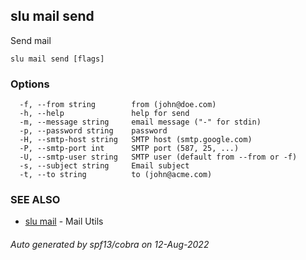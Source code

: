 ## slu mail send

Send mail

```
slu mail send [flags]
```

### Options

```
  -f, --from string        from (john@doe.com)
  -h, --help               help for send
  -m, --message string     email message ("-" for stdin)
  -p, --password string    password
  -H, --smtp-host string   SMTP host (smtp.google.com)
  -P, --smtp-port int      SMTP port (587, 25, ...)
  -U, --smtp-user string   SMTP user (default from --from or -f)
  -s, --subject string     Email subject
  -t, --to string          to (john@acme.com)
```

### SEE ALSO

* [slu mail](slu_mail.md)	 - Mail Utils

###### Auto generated by spf13/cobra on 12-Aug-2022
